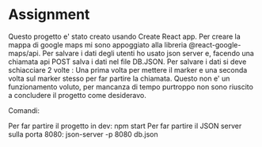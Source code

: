 # Assignment

Questo progetto e' stato creato usando Create React app. Per creare la mappa di google maps mi sono appoggiato alla libreria @react-google-maps/api.
Per salvare i dati degli utenti ho usato json server e, facendo una chiamata api POST salva i dati nel file DB.JSON. Per salvare i dati si deve schiacciare 2 volte : Una prima volta per mettere il marker e una seconda volta sul marker stesso per far partire la chiamata. Questo non e' un funzionamento voluto, per mancanza di tempo purtroppo non sono riuscito a concludere il progetto come desideravo.

Comandi:

Per far partire il progetto in dev: npm start
Per far partire il JSON server sulla porta 8080: json-server -p 8080 db.json
